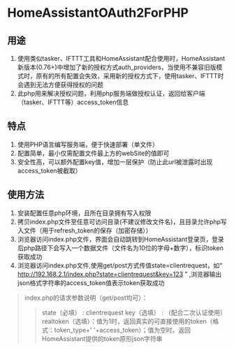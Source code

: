# HomeAssistantOAuth2ForPHP

## 用途
1. 使用类似tasker、IFTTT工具和HomeAssistant配合使用时，HomeAssistant新版本(0.76+)中增加了新的授权方式auth_providers，当使用不兼容旧版模式时，原有的所有配置会失效，采用新的授权方式下，使用tasker、IFTTT时会遇到无法方便获得授权的问题
2. 此php用来解决授权问题，利用php服务端做授权认证，返回给客户端（tasker、IFTTT等）access_token信息

## 特点
1. 使用PHP语言编写服务端，便于快速部署（单文件）
2. 配置简单，最小仅需配置文件最上方的webSite的值即可
3. 安全性高，可以额外配置key值，增加一层保护（防止此url被泄露时出现access_token被截取）

## 使用方法
1. 安装配置任意php环境，且所在目录拥有写入权限
2. 拷贝index.php文件至任意可访问目录(不建议修改文件名)，且目录允许php写入文件（用于refresh_token的保存（加密存储））
3. 浏览器访问index.php文件，界面会自动跳转到HomeAssistant登录页，登录后php路径下会写入一个数据文件（文件名为10位的字母+数字），标识token获取成功
3. 浏览器访问index.php文件,使用get/post方式传值state=clientrequest，如“ http://192.168.2.1/index.php?state=clientrequest&key=123 ” ,浏览器输出json格式字符串的access_token值表示token获取成功
  > index.php的请求参数说明（get/post均可）：
  >> state（必填） : clientrequest
  >> key（选填） : （配合二次认证使用）
  >> realtoken（选填）：值为1时，返回真实的可直接使用的token（格式：token_type+' '+access_token）；值为空时，返回HomeAssistant提供的token原形json字符串
